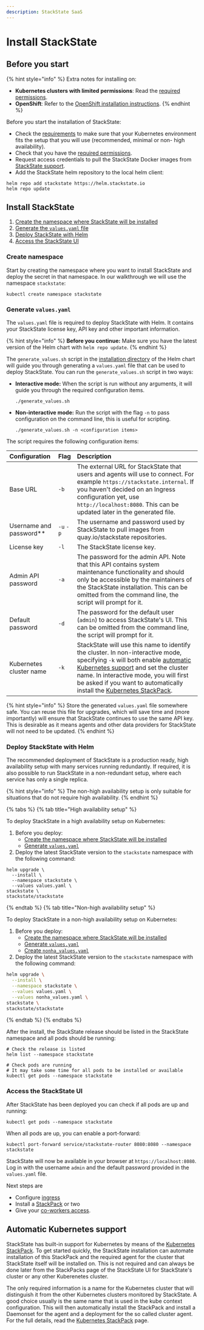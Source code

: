 ```yaml
---
description: StackState SaaS
---
```


# Install StackState

## Before you start

{% hint style="info" %}
Extra notes for installing on:

* **Kubernetes clusters with limited permissions**: Read the [required permissions](required_permissions.md).
* **OpenShift**: Refer to the [OpenShift installation instructions](../openshift_install.md).
{% endhint %}

Before you start the installation of StackState:

* Check the [requirements](/setup/install-stackstate/requirements.md) to make sure that your Kubernetes environment fits the setup that you will use (recommended, minimal or non- high availability).
* Check that you have the [required permissions](required_permissions.md).
* Request access credentials to pull the StackState Docker images from [StackState support](https://support.stackstate.com/).
* Add the StackState helm repository to the local helm client:

```text
helm repo add stackstate https://helm.stackstate.io
helm repo update
```

## Install StackState

1. [Create the namespace where StackState will be installed](install_stackstate.md#create-namespace)
2. [Generate the `values.yaml` file](install_stackstate.md#generate-valuesyaml)
3. [Deploy StackState with Helm](install_stackstate.md#deploy-stackstate-with-helm)
4. [Access the StackState UI](install_stackstate.md#access-the-stackstate-ui)

### Create namespace

Start by creating the namespace where you want to install StackState and deploy the secret in that namespace. In our walkthrough we will use the namespace `stackstate`:

```text
kubectl create namespace stackstate
```

### Generate `values.yaml`

The `values.yaml` file is required to deploy StackState with Helm. It contains your StackState license key, API key and other important information.

{% hint style="info" %}
**Before you continue:** Make sure you have the latest version of the Helm chart with `helm repo update`.
{% endhint %}

The `generate_values.sh` script in the [installation directory](https://github.com/StackVista/helm-charts/tree/master/stable/stackstate/installation) of the Helm chart will guide you through generating a `values.yaml` file that can be used to deploy StackState. You can run the `generate_values.sh` script in two ways:

* **Interactive mode:** When the script is run without any arguments, it will guide you through the required configuration items.

  ```text
  ./generate_values.sh
  ```

* **Non-interactive mode:** Run the script with the flag `-n` to pass configuration on the command line, this is useful for scripting.

  ```text
  ./generate_values.sh -n <configuration items>
  ```

The script requires the following configuration items:

| Configuration | Flag | Description |
| :--- | :--- | :--- |
| Base URL | `-b` | The external URL for StackState that users and agents will use to connect. For example `https://stackstate.internal`.  If you haven't decided on an Ingress configuration yet, use `http://localhost:8080`. This can be updated later in the generated file. |
| Username and password\*\* | `-u` `-p` | The username and password used by StackState to pull images from quay.io/stackstate repositories. |
| License key | `-l` | The StackState license key. |
| Admin API password | `-a` | The password for the admin API. Note that this API contains system maintenance functionality and should only be accessible by the maintainers of the StackState installation. This can be omitted from the command line, the script will prompt for it. |
| Default password | `-d` | The password for the default user \(`admin`\) to access StackState's UI. This can be omitted from the command line, the script will prompt for it. |
| Kubernetes cluster name | `-k` | StackState will use this name to identify the cluster. In non-interactive mode, specifying `-k` will both enable [automatic Kubernetes support](install_stackstate.md#automatic-kubernetes-support) and set the cluster name. In interactive mode, you will first be asked if you want to automatically install the [Kubernetes StackPack](../../../stackpacks/integrations/kubernetes.md). |

{% hint style="info" %}
Store the generated `values.yaml` file somewhere safe. You can reuse this file for upgrades, which will save time and \(more importantly\) will ensure that StackState continues to use the same API key. This is desirable as it means agents and other data providers for StackState will not need to be updated.
{% endhint %}

### Deploy StackState with Helm

The recommended deployment of StackState is a production ready, high availability setup with many services running redundantly. If required, it is also possible to run StackState in a non-redundant setup, where each service has only a single replica.

{% hint style="info" %}
The non-high availability setup is only suitable for situations that do not require high availability.
{% endhint %}

{% tabs %}
{% tab title="High availability setup" %}

To deploy StackState in a high availability setup on Kubernetes:

1. Before you deploy:
   * [Create the namespace where StackState will be installed](install_stackstate.md#create-namespace)
   * [Generate `values.yaml`](#generate-valuesyaml)
2. Deploy the latest StackState version to the `stackstate` namespace with the following command:

```text
helm upgrade \
  --install \
  --namespace stackstate \
  --values values.yaml \
stackstate \
stackstate/stackstate
```
{% endtab %}
{% tab title="Non-high availability setup" %}

To deploy StackState in a non-high availability setup on Kubernetes:

1. Before you deploy:
   * [Create the namespace where StackState will be installed](install_stackstate.md#create-namespace)
   * [Generate `values.yaml`](#generate-valuesyaml)
   * [Create `nonha_values.yaml`](non_high_availability_setup.md)
3. Deploy the latest StackState version to the `stackstate` namespace with the following command:

```bash
helm upgrade \
  --install \
  --namespace stackstate \
  --values values.yaml \
  --values nonha_values.yaml \
stackstate \
stackstate/stackstate
```
{% endtab %}
{% endtabs %}

After the install, the StackState release should be listed in the StackState namespace and all pods should be running:

```text
# Check the release is listed
helm list --namespace stackstate

# Check pods are running
# It may take some time for all pods to be installed or available
kubectl get pods --namespace stackstate
```

### Access the StackState UI

After StackState has been deployed you can check if all pods are up and running:

```text
kubectl get pods --namespace stackstate
```

When all pods are up, you can enable a port-forward:

```text
kubectl port-forward service/stackstate-router 8080:8080 --namespace stackstate
```

StackState will now be available in your browser at `https://localhost:8080`. Log in with the username `admin` and the default password provided in the `values.yaml` file.

Next steps are

* Configure [ingress](ingress.md)
* Install a [StackPack](../../../stackpacks/about-stackpacks.md) or two
* Give your [co-workers access](../../../configure/security/authentication/).

## Automatic Kubernetes support

StackState has built-in support for Kubernetes by means of the [Kubernetes StackPack](../../../stackpacks/integrations/kubernetes.md). To get started quickly, the StackState installation can automate installation of this StackPack and the required agent for the cluster that StackState itself will be installed on. This is not required and can always be done later from the StackPacks page of the StackState UI for StackState's cluster or any other Kuberenetes cluster.

The only required information is a name for the Kubernetes cluster that will distinguish it from the other Kubernetes clusters monitored by StackState. A good choice usually is the same name that is used in the kube context configuration. This will then automatically install the StackPack and install a Daemonset for the agent and a deployment for the so called cluster agent. For the full details, read the [Kubernetes StackPack](../../../stackpacks/integrations/kubernetes.md) page.

